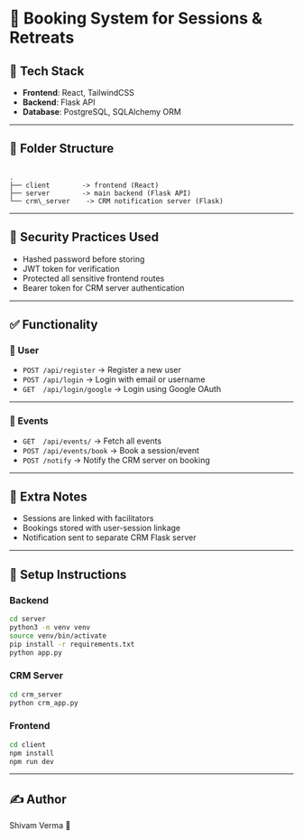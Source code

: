 # 🧘 Booking System for Sessions & Retreats

## 🔧 Tech Stack

- **Frontend**: React, TailwindCSS  
- **Backend**: Flask API  
- **Database**: PostgreSQL, SQLAlchemy ORM  

---

## 📂 Folder Structure

```

.
├── client        -> frontend (React)
├── server        -> main backend (Flask API)
└── crm\_server    -> CRM notification server (Flask)

````

---

## 🔐 Security Practices Used

- Hashed password before storing  
- JWT token for verification  
- Protected all sensitive frontend routes  
- Bearer token for CRM server authentication  

---

## ✅ Functionality

### 👤 User
- `POST /api/register` → Register a new user  
- `POST /api/login` → Login with email or username  
- `GET  /api/login/google` → Login using Google OAuth  

---

### 📅 Events
- `GET  /api/events/` → Fetch all events  
- `POST /api/events/book` → Book a session/event  
- `POST /notify` → Notify the CRM server on booking  

---

## 🧠 Extra Notes
- Sessions are linked with facilitators  
- Bookings stored with user-session linkage  
- Notification sent to separate CRM Flask server  

---

## 🚀 Setup Instructions

### Backend
```bash
cd server
python3 -m venv venv
source venv/bin/activate
pip install -r requirements.txt
python app.py
````

### CRM Server

```bash
cd crm_server
python crm_app.py
```

### Frontend

```bash
cd client
npm install
npm run dev
```

---

## ✍️ Author

Shivam Verma 🚀


